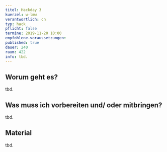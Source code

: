 ```yaml
---
titel: Hackday 3
kuerzel: w-lmw
verantwortlich: cn
typ: hack
pflicht: false
termine: 2019-11-20 10:00
empfohlene-voraussetzungen:
published: true
dauer: 240
raum: 422
info: tbd.
---
```


## Worum geht es?
tbd.

## Was muss ich vorbereiten und/ oder mitbringen?
tbd.

## Material
tbd.